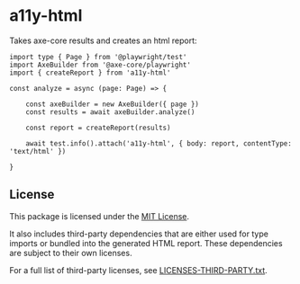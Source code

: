 # a11y-html

Takes axe-core results and creates an html report:

```
import type { Page } from '@playwright/test'
import AxeBuilder from '@axe-core/playwright'
import { createReport } from 'a11y-html'

const analyze = async (page: Page) => {

    const axeBuilder = new AxeBuilder({ page })
    const results = await axeBuilder.analyze()

    const report = createReport(results)

    await test.info().attach('a11y-html', { body: report, contentType: 'text/html' })

}
```

## License

This package is licensed under the [MIT License](./LICENSE).

It also includes third-party dependencies that are either used for type imports or bundled into the generated HTML report. These dependencies are subject to their own licenses.

For a full list of third-party licenses, see [LICENSES-THIRD-PARTY.txt](./LICENSES-THIRD-PARTY.txt).
